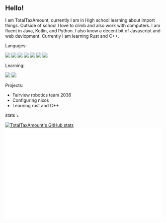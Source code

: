 ## Hello!
I am TotalTaxAmount, currently I am in High school learning about import things. Outside of school I love to climb and also work with computers. I am fluent in Java, Kotlin, and Python. I also know a decent bit of Javascript and web devlopment. Currently I am learning Rust and C++.

Languges:
<p>
  <img src="https://img.shields.io/badge/Python-3776AB?style=for-the-badge&logo=python&logoColor=white" />
  <img src="https://img.shields.io/badge/JavaScript-D92E8A?style=for-the-badge&logo=javascript&logoColor=white" />
  <img src="https://img.shields.io/badge/HTML5-E34F26?style=for-the-badge&logo=html5&logoColor=white" />
  <img src="https://img.shields.io/badge/CSS3-0084ff?style=for-the-badge&logo=css3&logoColor=white" />
  <img src="https://img.shields.io/badge/Java-ED8B00?style=for-the-badge&logo=oracle&logoColor=white" />
  <img src="https://img.shields.io/badge/Kotlin-270296?style=for-the-badge&logo=kotlin&logoColor=white" />
  <img src="https://img.shields.io/badge/Nix-5277C3?style=for-the-badge&logo=nixos&logoColor=white" />
</p>

Learning:
<p>
    <img src="https://img.shields.io/badge/Rust-ED8B00?style=for-the-badge&logo=rust&logoColor=white" />
    <img src="https://img.shields.io/badge/C++-00599C?style=for-the-badge&logo=cplusplus&logoColor=white" />
</p>
 
 Projects:
 - Fairview robotics team 2036
 - Configuring nixos
 - Learning rust and C++
 
stats ⤵
 
  [![TotalTaxAmount's GitHub stats](https://github-readme-stats.vercel.app/api?username=TotalTaxAmount&show_icons=true&theme=dracula)](https://github.com/anuraghazra/github-readme-stats)
 ![](https://github.com/TotalTaxAmount/github-stats/blob/master/generated/languages.svg)


<!---
InvisibleCatA1/InvisibleCatA1 is a ✨ special ✨ repository because its `README.md` (this file) appears on your GitHub profile.
You can click the Preview link to take a look at your changes.
--->
